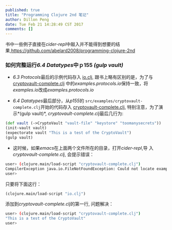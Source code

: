 ```yaml
---
published: true
title: "Programming Clojure 2nd 笔记"
author: Dillon Peng
date: Tue Feb 21 14:28:49 CST 2017
comments: []
---
```

书中一些例子直接在*cider-repl*中敲入并不能得到想要的结果,https://github.com/abelard2008/programming-clojure-2nd

### 如何完整运行*6.4 Datatypes*中ｐ155 *(gulp vault)*
- *6.3 Protocols*最后的示例代码存入
[io.clj](https://github.com/abelard2008/programming-clojure-2nd/blob/master/chapter6/io.clj),
跟书上略有区别的是，为了与
[cryptovault-complete.clj](https://github.com/abelard2008/programming-clojure-2nd/blob/master/chapter6/io.clj)
中的*examples.protocols.io*保持一致，将*examples.io*改成*examples.protocols.io*

- *6.4 Datatypes*最后部分，从*p155*的
  `src/examples/cryptovault-complete.clj`开始的代码存入
  [cryptovault-complete.clj](https://github.com/abelard2008/programming-clojure-2nd/blob/master/chapter6/io.clj),
  特别注意，为了演示*(gulp vault)*, *cryptovault-complete.clj*最后几行为:
```clojure
(def vault (->CryptoVault "vault-file" "keystore" "toomanysecrets"))
(init-vault vault)
(expectorate vault "This is a test of the CryptoVault")
(gulp vault)
```
  
- 这时候，如果*emacs*在上面两个文件所在的目录，打开*cider-repl*,导
  入*cryptovault-complete.clj*, 会提示错误：
```sh
user> (clojure.main/load-script "cryptovault-complete.clj")
CompilerException java.io.FileNotFoundException: Could not locate examples/protocols/io__init.class or examples/protocols/io.clj on classpath., compiling:(/study/clojure/programming-clojure-2nd/chapter6/cryptovault-complete.clj:1:1) 
user> 
```
只要将下面这行：
```clojure
(clojure.main/load-script "io.clj")
```
添加到*cryptovault-complete.clj*的第一行, 问题解决：
```sh
user> (clojure.main/load-script "cryptovault-complete.clj")
"This is a test of the CryptoVault"
user> 
```



